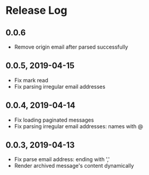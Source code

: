 # Release Log

## 0.0.6

- Remove origin email after parsed successfully

## 0.0.5, 2019-04-15

- Fix mark read
- Fix parsing irregular email addresses

## 0.0.4, 2019-04-14

- Fix loading paginated messages
- Fix parsing irregular email addresses: names with @

## 0.0.3, 2019-04-13

- Fix parse email address: ending with ','
- Render archived message's content dynamically
